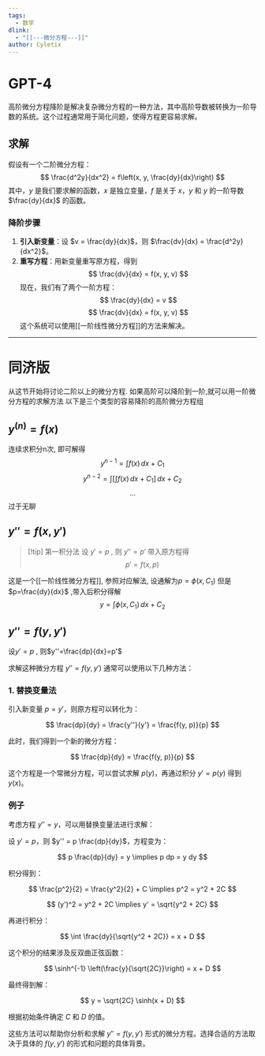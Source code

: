 ```yaml
---
tags:
  - 数学
dlink:
  - "[[---微分方程---]]"
author: Cyletix
---
```

# GPT-4
高阶微分方程降阶是解决复杂微分方程的一种方法，其中高阶导数被转换为一阶导数的系统。这个过程通常用于简化问题，使得方程更容易求解。
## 求解
假设有一个二阶微分方程：
$$ \frac{d^2y}{dx^2} = f\left(x, y, \frac{dy}{dx}\right) $$
其中，$y$ 是我们要求解的函数，$x$ 是独立变量，$f$ 是关于 $x$，$y$ 和 $y$ 的一阶导数 $\frac{dy}{dx}$ 的函数。
### 降阶步骤
1. **引入新变量**：设 $v = \frac{dy}{dx}$，则 $\frac{dv}{dx} = \frac{d^2y}{dx^2}$。
2. **重写方程**：用新变量重写原方程，得到 $$ \frac{dv}{dx} = f(x, y, v) $$
现在，我们有了两个一阶方程：
$$ \frac{dy}{dx} = v $$
$$ \frac{dv}{dx} = f(x, y, v) $$
这个系统可以使用[[一阶线性微分方程]]的方法来解决。




---
# 同济版
从这节开始将讨论二阶以上的微分方程. 
如果高阶可以降阶到一阶,就可以用一阶微分方程的求解方法
以下是三个类型的容易降阶的高阶微分方程组
## $y^{(n)}=f(x)$
连续求积分n次, 即可解得
$$y^{n-1}=\int f(x) \, dx+C_{1}$$
$$y^{n-2}=\int \Big[\int f(x) \, dx +C_{1} \Big] \, dx +C_{2}$$
$$...$$
过于无聊

## $y''=f(x,y')$
>[!tip] 第一积分法
设 $y'=p$ , 则 $y''=p'$
带入原方程得
$$p'=f(x,p)$$

这是一个[[一阶线性微分方程]], 参照对应解法, 设通解为$p=\phi(x,C_{1})$ 
但是$p=\frac{dy}{dx}$ ,带入后积分得解
$$y=\int \phi(x,C_{1}) \, dx+C_{2} $$

## $y''=f(y,y')$
设$y'=p$ , 则$y''=\frac{dp}{dx}=p'$ 





求解这种微分方程 $y'' = f(y, y')$ 通常可以使用以下几种方法：

### 1. 替换变量法

引入新变量 $p = y'$，则原方程可以转化为：

$$
\frac{dp}{dy} = \frac{y''}{y'} = \frac{f(y, p)}{p}
$$

此时，我们得到一个新的微分方程：

$$
\frac{dp}{dy} = \frac{f(y, p)}{p}
$$

这个方程是一个常微分方程，可以尝试求解 $p(y)$，再通过积分 $y' = p(y)$ 得到 $y(x)$。

### 例子

考虑方程 $y'' = y$，可以用替换变量法进行求解：

设 $y' = p$，则 $y'' = p \frac{dp}{dy}$，方程变为：

$$
p \frac{dp}{dy} = y \implies p dp = y dy
$$

积分得到：

$$
\frac{p^2}{2} = \frac{y^2}{2} + C \implies p^2 = y^2 + 2C
$$

$$
(y')^2 = y^2 + 2C \implies y' = \sqrt{y^2 + 2C}
$$

再进行积分：

$$
\int \frac{dy}{\sqrt{y^2 + 2C}} = x + D
$$

这个积分的结果涉及反双曲正弦函数：

$$
\sinh^{-1} \left(\frac{y}{\sqrt{2C}}\right) = x + D
$$

最终得到解：

$$
y = \sqrt{2C} \sinh(x + D)
$$

根据初始条件确定 $C$ 和 $D$ 的值。

这些方法可以帮助你分析和求解 $y'' = f(y, y')$ 形式的微分方程。选择合适的方法取决于具体的 $f(y, y')$ 的形式和问题的具体背景。